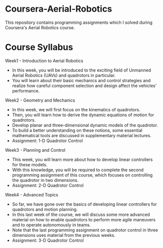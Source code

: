 # Coursera-Aerial-Robotics
This repository contains programming assignments which I solved during Coursera's Aerial Robotics course.

# Course Syllabus

Week1 - Introduction to Aerial Robotics

- In this week, you will be introduced to the exciting field of Unmanned Aerial Robotics (UAVs) and quadrotors in particular.
- You will learn about their basic mechanics and control strategies and realize how careful component selection and design affect the vehicles' performance.

Week2 - Geometry and Mechanics

- In this week, we will first focus on the kinematics of quadrotors.
- Then, you will learn how to derive the dynamic equations of motion for quadrotors.
- Develop planar and three-dimensional dynamic models of the quadrotor.
- To build a better understanding on these notions, some essential mathematical tools are discussed in supplementary material lectures.
- Assignment: 1-D Quadrotor Control

Week3 - Planning and Control

- This week, you will learn more about how to develop linear controllers for these models.
- With this knowledge, you will be required to complete the second programming assignment of this course, which focuses on controlling the quadrotor in two dimensions.
- Assignment: 2-D Quadrotor Control

Week4 - Advanced Topics

- So far, we have gone over the basics of developing linear controllers for quadrotors and motion planning.
- In this last week of the course, we will discuss some more advanced material on how to enable quadrotors to perform more agile maneuvers and to operate autonomously in teams.
- Note that the last programming assignment on quadrotor control in three dimensions uses material from the previous weeks.
- Assignment: 3-D Quadrotor Control
